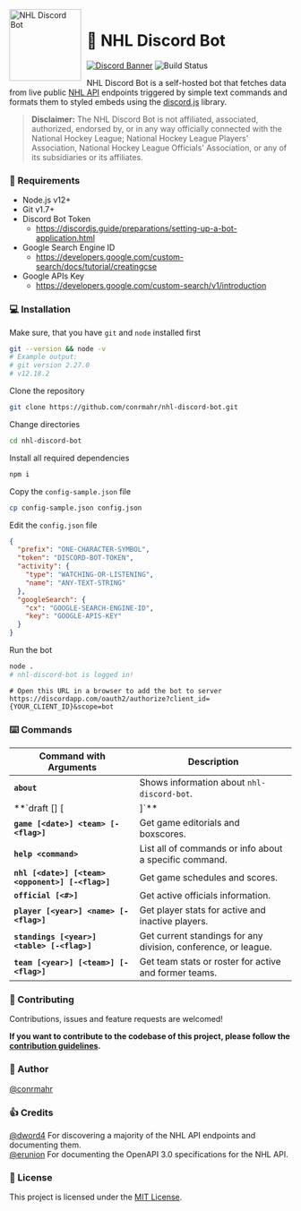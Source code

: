 <img width="128" height="128" align="left" style="float: left; margin: 0 10px 0 0;" alt="NHL Discord Bot" src="https://cdn.discordapp.com/avatars/535203406592344067/1473d566732ea6ffd24d02be45af8b21.png">  

# :ice_hockey: NHL Discord Bot

[![Discord Banner](https://discordapp.com/api/guilds/499434832124837889/widget.png?style=shield)](https://discord.gg/92UtjGs)
![Build Status](https://github.com/conrmahr/nhl-discord-bot/workflows/build/badge.svg)


NHL Discord Bot is a self-hosted bot that fetches data from live public [NHL API](https://github.com/erunion/sport-api-specifications/tree/master/nhl) endpoints triggered by simple text commands and formats them to styled embeds using the [discord.js](https://github.com/discordjs/discord.js) library.
>**Disclaimer:** The NHL Discord Bot is not affiliated, associated, authorized, endorsed by, or in any way officially connected with the National Hockey League; National Hockey League Players' Association, National Hockey League Officials' Association, or any of its subsidiaries or its affiliates.

### :page_with_curl: Requirements

- Node.js v12+
- Git v1.7+
- Discord Bot Token
  - https://discordjs.guide/preparations/setting-up-a-bot-application.html
- Google Search Engine ID
  - https://developers.google.com/custom-search/docs/tutorial/creatingcse
- Google APIs Key
  - https://developers.google.com/custom-search/v1/introduction

### :computer: Installation

Make sure, that you have `git` and `node` installed first
```sh
git --version && node -v
# Example output:
# git version 2.27.0
# v12.18.2
```

Clone the repository
```sh
git clone https://github.com/conrmahr/nhl-discord-bot.git
```

Change directories
```sh
cd nhl-discord-bot
```

Install all required dependencies
```sh
npm i
```

Copy the `config-sample.json` file
```sh
cp config-sample.json config.json
```

Edit the `config.json` file
```json
{
  "prefix": "ONE-CHARACTER-SYMBOL",
  "token": "DISCORD-BOT-TOKEN",
  "activity": {
    "type": "WATCHING-OR-LISTENING",
    "name": "ANY-TEXT-STRING"
  },
  "googleSearch": {
    "cx": "GOOGLE-SEARCH-ENGINE-ID",
    "key": "GOOGLE-APIS-KEY"
  }
}
```

Run the bot
```sh
node .
# nhl-discord-bot is logged in!
```

```
# Open this URL in a browser to add the bot to server
https://discordapp.com/oauth2/authorize?client_id={YOUR_CLIENT_ID}&scope=bot
```

### :keyboard: Commands

| Command with Arguments                | Description |
| ------------------------------------- | ------------------------------------- |
|**`about`** | Shows information about `nhl-discord-bot`.|
|**`draft [<year>] [<round>|<team>]`** | Get draft picks by round or team.|
|**`game [<date>] <team> [-<flag>]`** | Get game editorials and boxscores.|
|**`help <command>`** | List all of commands or info about a specific command.|
|**`nhl [<date>] [<team> <opponent>] [-<flag>]`** | Get game schedules and scores.|
|**`official [<#>]`** | Get active officials information.|
|**`player [<year>] <name> [-<flag>]`** | Get player stats for active and inactive players.|
|**`standings [<year>] <table> [-<flag>]`** | Get current standings for any division, conference, or league.|
|**`team [<year>] [<team>] [-<flag>]`** | Get team stats or roster for active and former teams.|

### :handshake: Contributing

Contributions, issues and feature requests are welcomed!

**If you want to contribute to the codebase of this project, please follow the [contribution guidelines](.github/CONTRIBUTING.md).**

### :book: Author

[@conrmahr](https://github.com/conrmahr)

### :thumbsup: Credits

[@dword4](https://github.com/dword4) For discovering a majority of the NHL API endpoints and documenting them.<br />
[@erunion](https://github.com/erunion) For documenting the OpenAPI 3.0 specifications for the NHL API.

### :memo: License

This project is licensed under the [MIT License](LICENSE).